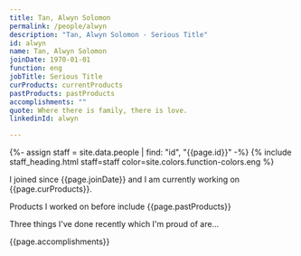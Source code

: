 ```yaml
---
title: Tan, Alwyn Solomon
permalink: /people/alwyn
description: "Tan, Alwyn Solomon - Serious Title"
id: alwyn
name: Tan, Alwyn Solomon
joinDate: 1970-01-01
function: eng
jobTitle: Serious Title
curProducts: currentProducts
pastProducts: pastProducts
accomplishments: ""
quote: Where there is family, there is love.
linkedinId: alwyn

---
```


{%- assign staff = site.data.people | find: "id", "{{page.id}}" -%}
{% include staff_heading.html staff=staff color=site.colors.function-colors.eng %}

<p>I joined since {{page.joinDate}} and I am currently working on {{page.curProducts}}.</p>

<p>Products I worked on before include {{page.pastProducts}}</p>

<p>Three things I've done recently which I'm proud of are...</p>
{{page.accomplishments}}
